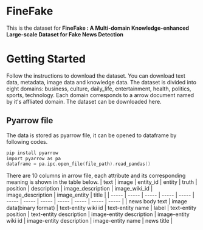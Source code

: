 # FineFake
This is the dataset for **FineFake : A Multi-domain Knowledge-enhanced Large-scale Dataset for Fake News Detection**

# Getting Started
Follow the instructions to download the dataset. You can download text data, metadata, image data and knowledge data.
The dataset is divided into eight domains: business, culture, daily_life, entertainment, health, politics, sports, technology.
Each domain corresponds to a arrow document named by it's affliated domain. The dataset can be downloaded here.

## Pyarrow file
The data is stored as pyarrow file, it can be opened to dataframe by following codes.
```c
pip install pyarrow
import pyarrow as pa
dataframe = pa.ipc.open_file(file_path).read_pandas()
```
There are 10 columns in arrow file, each attribute and its corresponding meaning is shown in the table below.
| text | image | entity_id | entity | truth | position | description | image_description | image_wiki_id | image_description | image_entity | title |
| ----- | ----- | ----- | ----- | ----- | ----- | ----- | ----- | ----- | ----- | ----- | ----- |
| news body text | image data(binary format) | text-entity wiki id | text-entity name | label | text-entity position | text-entity description | image-entity description | image-entity wiki id | image-entity description | image-entity name | news title |
